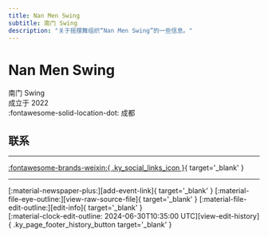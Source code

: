 ```yaml
---
title: Nan Men Swing
subtitle: 南门 Swing
description: "关于摇摆舞组织“Nan Men Swing”的一些信息。"
---
```


# Nan Men Swing

南门 Swing  
成立于 2022  
:fontawesome-solid-location-dot: 成都  


## 联系


---

 [:fontawesome-brands-weixin:{ .ky_social_links_icon }](# "南门Swing"){ target='_blank' }

---

<div class="ky_page_footer" markdown>
<div class="ky_page_footer_trailing" markdown="span">
[:material-newspaper-plus:][add-event-link]{ target='_blank' }
[:material-file-eye-outline:][view-raw-source-file]{ target='_blank' }
[:material-file-edit-outline:][edit-info]{ target='_blank' }
</div>
<div class="ky_page_footer_leading" markdown="span">
[:material-clock-edit-outline: 2024-06-30T10:35:00 UTC][view-edit-history]{ .ky_page_footer_history_button target='_blank' }
</div>
</div>

[add-event-link]: https://github.com/swingdance/events/issues/new?assignees=&labels=add+event&projects=&template=02-add_entity.yml&title=%5Bzh_CN%5D%20Add%20Event%3A%20%3CName%3E&region=zh_CN&province=Sichuan&city=Chengdu&org_id=nan-men-swing "添加活动"
[view-raw-source-file]: https://github.com/swingdance/orgs/blob/main/zh_CN/nan-men-swing.json "查看原始源文件"
[edit-info]: https://github.com/swingdance/orgs/issues/new?assignees=&labels=update+org&projects=&template=03-update_entity.yml&title=%5Bzh_CN%5D%20Update%20Org%3A%20Nan%20Men%20Swing&region=zh_CN&id=nan-men-swing&name=Nan%20Men%20Swing "编辑信息"

[view-edit-history]: https://github.com/swingdance/orgs/commits/main/zh_CN/nan-men-swing.json "查看编辑历史"
